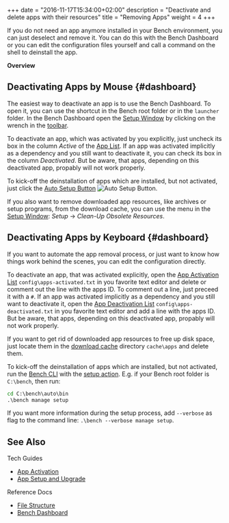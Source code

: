+++
date = "2016-11-17T15:34:00+02:00"
description = "Deactivate and delete apps with their resources"
title = "Removing Apps"
weight = 4
+++

[Setup Window]: /ref/dashboard/#setup
[Auto Setup Button]: /ref/dashboard/#setup-taskcontrol
[App List]: /ref/dashboard/#setup-applist
[App Activation List]: /ref/file-structure/#config-apps-activated
[App Deactivation List]: /ref/file-structure/#config-apps-deactivated
[Bench CLI]: /ref/bench-cli

If you do not need an app anymore installed in your Bench environment,
you can just deselect and remove it.
You can do this with the Bench Dashboard or you can edit the configuration
files yourself and call a command on the shell to deinstall the app.
<!--more-->

**Overview**

<!-- #data-list /*/* -->

## Deactivating Apps by Mouse {#dashboard}
The easiest way to deactivate an app is to use the Bench Dashboard.
To open it, you can use the shortcut in the Bench root folder
or in the `launcher` folder.
In the Bench Dashboard open the [Setup Window][] by clicking on the
wrench in the [toolbar](/ref/dashboard/#main-window-toolbar).

To deactivate an app, which was activated by you explicitly,
just uncheck its box in the column _Active_ of the [App List][].
If an app was activated implicitly as a dependency and you still
want to deactivate it, you can check its box in the column _Deactivated_.
But be aware, that apps, depending on this deactivated app,
propably will not work properly.

To kick-off the deinstallation of apps which are installed, but not activated,
just click the [Auto Setup Button][] ![Auto Setup Button](/img/do_16.png).

If you also want to remove downloaded app resources, like archives
or setup programs, from the download cache, you can use the menu
in the [Setup Window][]: _Setup_ &rarr; _Clean-Up Obsolete Resources_.

## Deactivating Apps by Keyboard {#dashboard}
If you want to automate the app removal process, or just want to know
how things work behind the scenes, you can edit the configuration directly.

To deactivate an app, that was activated explicitly,
open the [App Activation List][] `config\apps-activated.txt`
in you favorite text editor and delete or comment out the line
with the apps ID.
To comment out a line, just preceed it with a `#`.
If an app was activated implicitly as a dependency and you still
want to deactivate it,
open the [App Deactivation List][] `config\apps-deactivated.txt`
in you favorite text editor and add a line with the apps ID.
But be aware, that apps, depending on this deactivated app,
propably will not work properly.

If you want to get rid of downloaded app resources to free up disk space,
just locate them in the [download cache](/ref/file-structure/#cache-apps-dir) directory
`cache\apps` and delete them.

To kick-off the deinstallation of apps which are installed, but not activated,
run the [Bench CLI][] with the [setup action](/ref/bench-cli/#cmd_bench-manage-setup).
E.g. if your Bench root folder is `C:\bench`, then run:

```cmd
cd C:\bench\auto\bin
.\bench manage setup
```

If you want more information during the setup process, add `--verbose`
as flag to the command line: `.\bench --verbose manage setup`.

## See Also

Tech Guides

* [App Activation](/guide/selection)
* [App Setup and Upgrade](/guide/app-setup)

Reference Docs

* [File Structure](/ref/file-structure)
* [Bench Dashboard](/ref/dashboard)
